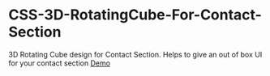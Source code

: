 # CSS-3D-RotatingCube-For-Contact-Section
3D Rotating Cube design for Contact Section. Helps to give an out of box UI for your contact section
[Demo](https://rotatingcubeforcontacts.netlify.app/)
